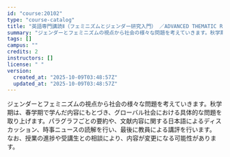 ```yaml
---
id: "course:20102"
type: "course-catalog"
title: "英語専門講読Ⅱ（フェミニズムとジェンダー研究入門） ／ADVANCED THEMATIC READING II"
summary: "ジェンダーとフェミニズムの視点から社会の様々な問題を考えていきます。秋学期は、春学期で学んだ内容にもとづき、グローバル社会における具体的な問題を取り上げます。パラグラフごとの要約や、文献内容に関する日本語によるディスカッション、時事ニュース…"
tags: []
campus: ""
credits: 2
instructors: []
license: " "
version:
  created_at: "2025-10-09T03:48:57Z"
  updated_at: "2025-10-09T03:48:57Z"
---
```


ジェンダーとフェミニズムの視点から社会の様々な問題を考えていきます。秋学期は、春学期で学んだ内容にもとづき、グローバル社会における具体的な問題を取り上げます。パラグラフごとの要約や、文献内容に関する日本語によるディスカッション、時事ニュースの読解を行い、最後に教員による講評を行います。 なお、授業の進捗や受講生との相談により、内容が変更になる可能性があります。
